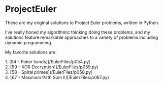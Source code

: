 # ProjectEuler

<p>
These are my original solutions to Project Euler problems, written in Python.
</p>

<p>
I've really honed my algorithmic thinking doing these problems, and my
solutions feature remarkable approaches to a variety of problems including
dynamic programming.
<p>

<p>
My favorite solutions are:
<p>
1. [54 - Poker hands](/EulerFiles/p054.py)
</br>
2. [59 - XOR Decryption](/EulerFiles/p059.py)
</br>
3. [58 - Spiral primes](/EulerFiles/p058.py)
</br>
4. [67 - Maximum Path Sum II](/EulerFiles/p067.py)

